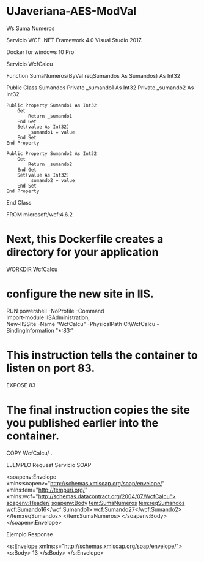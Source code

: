 # UJaveriana-AES-ModVal
Ws Suma Numeros

Servicio WCF .NET Framework 4.0 Visual Studio 2017.

Docker for windows 10 Pro

Servicio WcfCalcu

 Function SumaNumeros(ByVal reqSumandos As Sumandos) As Int32
 
 Public Class Sumandos
    Private _sumando1 As Int32
    Private _sumando2 As Int32

    Public Property Sumando1 As Int32
        Get
            Return _sumando1
        End Get
        Set(value As Int32)
            _sumando1 = value
        End Set
    End Property

    Public Property Sumando2 As Int32
        Get
            Return _sumando2
        End Get
        Set(value As Int32)
            _sumando2 = value
        End Set
    End Property
End Class


FROM microsoft/wcf:4.6.2

# Next, this Dockerfile creates a directory for your application
WORKDIR WcfCalcu

# configure the new site in IIS.
RUN powershell -NoProfile -Command \
    Import-module IISAdministration; \
    New-IISSite -Name "WcfCalcu" -PhysicalPath C:\WcfCalcu -BindingInformation "*:83:"

# This instruction tells the container to listen on port 83. 
EXPOSE 83

# The final instruction copies the site you published earlier into the container.
COPY WcfCalcu/ .

EJEMPLO Request Servicio SOAP

<soapenv:Envelope xmlns:soapenv="http://schemas.xmlsoap.org/soap/envelope/" xmlns:tem="http://tempuri.org/" xmlns:wcf="http://schemas.datacontract.org/2004/07/WcfCalcu">
   <soapenv:Header/>
   <soapenv:Body>
      <tem:SumaNumeros>
         <!--Optional:-->
         <tem:reqSumandos>
            <!--Optional:-->
            <wcf:Sumando1>6</wcf:Sumando1>
            <!--Optional:-->
            <wcf:Sumando2>7</wcf:Sumando2>
         </tem:reqSumandos>
      </tem:SumaNumeros>
   </soapenv:Body>
</soapenv:Envelope>

Ejemplo Response

<s:Envelope xmlns:s="http://schemas.xmlsoap.org/soap/envelope/">
   <s:Body>
      <SumaNumerosResponse xmlns="http://tempuri.org/">
         <SumaNumerosResult>13</SumaNumerosResult>
      </SumaNumerosResponse>
   </s:Body>
</s:Envelope>
